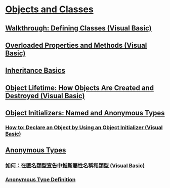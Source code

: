 # [Objects and Classes](TocOutOfQuery)
## [Walkthrough: Defining Classes (Visual Basic)](walkthrough-defining-classes.md)
## [Overloaded Properties and Methods (Visual Basic)](overloaded-properties-and-methods.md)
## [Inheritance Basics](TocOutOfQuery)
## [Object Lifetime: How Objects Are Created and Destroyed (Visual Basic)](object-lifetime-how-objects-are-created-and-destroyed.md)
## [Object Initializers: Named and Anonymous Types](TocOutOfQuery)
### [How to: Declare an Object by Using an Object Initializer (Visual Basic)](how-to-declare-an-object-by-using-an-object-initializer.md)
## [Anonymous Types](TocOutOfQuery)
### [如何：在匿名類型宣告中推斷屬性名稱和類型 (Visual Basic)](how-to-infer-property-names-and-types-in-anonymous-type-declarations.md)
### [Anonymous Type Definition](TocOutOfQuery)

